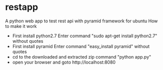 # restapp
A python web app to test rest api with pyramid framework for ubuntu 
How to  make it work
* First install python2.7
  Enter command "sudo apt-get install python2.7" without quotes
* First install pyramid
  Enter command "easy_install pyramid" without quotes
* cd to the downloaded and  extracted zip 
  command "python app.py"
* open your browser and goto http://localhost:8080
